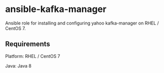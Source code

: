 # ansible-kafka-manager

Ansible role for installing and configuring yahoo kafka-manager on RHEL / CentOS 7.

## Requirements

Platform: RHEL / CentOS 7

Java: Java 8